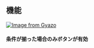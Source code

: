  ## 機能
[![Image from Gyazo](https://i.gyazo.com/e0ba1417c487ecde2358485a315be09b.gif)](https://gyazo.com/e0ba1417c487ecde2358485a315be09b)
#### 条件が揃った場合のみボタンが有効

